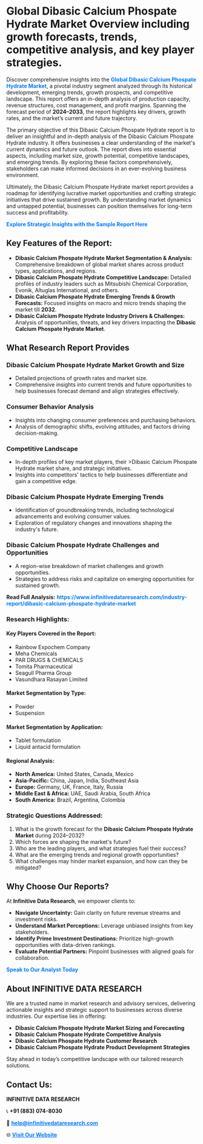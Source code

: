 <h1>Global Dibasic Calcium Phospate Hydrate Market Overview including growth forecasts, trends, competitive analysis, and key player strategies.</h1>
<p>
Discover comprehensive insights into the 
<a href="https://www.infinitivedataresearch.com/industry-report/dibasic-calcium-phospate-hydrate-market" rel="dofollow" style="color: #007BFF; text-decoration: none;"><strong>Global Dibasic Calcium Phospate Hydrate Market</strong></a>, a pivotal industry segment analyzed through its historical development, emerging trends, growth prospects, and competitive landscape. This report offers an in-depth analysis of production capacity, revenue structures, cost management, and profit margins. Spanning the forecast period of <strong>2024–2033</strong>, the report highlights key drivers, growth rates, and the market’s current and future trajectory.
</p>
<p>
The primary objective of this Dibasic Calcium Phospate Hydrate report is to deliver an insightful and in-depth analysis of the Dibasic Calcium Phospate Hydrate industry. It offers businesses a clear understanding of the market's current dynamics and future outlook. The report dives into essential aspects, including market size, growth potential, competitive landscapes, and emerging trends. By exploring these factors comprehensively, stakeholders can make informed decisions in an ever-evolving business environment.
</p>
<p>
Ultimately, the Dibasic Calcium Phospate Hydrate market report provides a roadmap for identifying lucrative market opportunities and crafting strategic initiatives that drive sustained growth. By understanding market dynamics and untapped potential, businesses can position themselves for long-term success and profitability.
</p>
<p>
<a href="https://www.infinitivedataresearch.com/request-sample/reportId=105786" style="color: #007BFF; text-decoration: none;"><strong>Explore Strategic Insights with the Sample Report Here</strong></a>
</p>

<h2>Key Features of the Report:</h2>
<ul>
<li><strong>Dibasic Calcium Phospate Hydrate Market Segmentation & Analysis:</strong> Comprehensive breakdown of global market shares across product types, applications, and regions.</li>
<li><strong>Dibasic Calcium Phospate Hydrate Competitive Landscape:</strong> Detailed profiles of industry leaders such as Mitsubishi Chemical Corporation, Evonik, Altuglas International, and others.</li>
<li><strong>Dibasic Calcium Phospate Hydrate Emerging Trends & Growth Forecasts:</strong> Focused insights on macro and micro trends shaping the market till <strong>2032</strong>.</li>
<li><strong>Dibasic Calcium Phospate Hydrate Industry Drivers & Challenges:</strong> Analysis of opportunities, threats, and key drivers impacting the <strong>Dibasic Calcium Phospate Hydrate Market</strong>.</li>
</ul>

<h2>What Research Report Provides</h2>
<h3>Dibasic Calcium Phospate Hydrate Market Growth and Size</h3>
<ul>
<li>Detailed projections of growth rates and market size.</li>
<li>Comprehensive insights into current trends and future opportunities to help businesses forecast demand and align strategies effectively.</li>
</ul>

<h3>Consumer Behavior Analysis</h3>
<ul>
<li>Insights into changing consumer preferences and purchasing behaviors.</li>
<li>Analysis of demographic shifts, evolving attitudes, and factors driving decision-making.</li>
</ul>

<h3>Competitive Landscape</h3>
<ul>
<li>In-depth profiles of key market players, their >Dibasic Calcium Phospate Hydrate market share, and strategic initiatives.</li>
<li>Insights into competitors' tactics to help businesses differentiate and gain a competitive edge.</li>
</ul>

<h3>Dibasic Calcium Phospate Hydrate Emerging Trends</h3>
<ul>
<li>Identification of groundbreaking trends, including technological advancements and evolving consumer values.</li>
<li>Exploration of regulatory changes and innovations shaping the industry's future.</li>
</ul>

<h3>Dibasic Calcium Phospate Hydrate Challenges and Opportunities</h3>
<ul>
<li>A region-wise breakdown of market challenges and growth opportunities.</li>
<li>Strategies to address risks and capitalize on emerging opportunities for sustained growth.</li>
</ul>
<p><strong>Read Full Analysis:</strong> <a href="https://www.infinitivedataresearch.com/industry-report/dibasic-calcium-phospate-hydrate-market" rel="dofollow" style="color: #007BFF; text-decoration: none;"><strong>https://www.infinitivedataresearch.com/industry-report/dibasic-calcium-phospate-hydrate-market</strong></a></p>
<h3>Research Highlights:</h3>
<h4>Key Players Covered in the Report:</h4>
<ul><li>Rainbow Expochem Company</li><li>Meha Chemicals</li><li>PAR DRUGS &amp; CHEMICALS</li><li>Tomita Pharmaceutical</li><li>Seagull Pharma Group</li><li>Vasundhara Rasayan Limited</li></ul>
<h4>Market Segmentation by Type:</h4>
<ul><li>Powder</li><li>Suspension</li></ul>
<h4>Market Segmentation by Application:</h4>
<ul><li>Tablet formulation</li><li>Liquid antacid formulation</li></ul>

<h4>Regional Analysis:</h4>
<ul>
<li><strong>North America:</strong> United States, Canada, Mexico</li>
<li><strong>Asia-Pacific:</strong> China, Japan, India, Southeast Asia</li>
<li><strong>Europe:</strong> Germany, UK, France, Italy, Russia</li>
<li><strong>Middle East & Africa:</strong> UAE, Saudi Arabia, South Africa</li>
<li><strong>South America:</strong> Brazil, Argentina, Colombia</li>
</ul>

<h3>Strategic Questions Addressed:</h3>
<ol>
<li>What is the growth forecast for the <strong>Dibasic Calcium Phospate Hydrate Market</strong> during 2024–2032?</li>
<li>Which forces are shaping the market's future?</li>
<li>Who are the leading players, and what strategies fuel their success?</li>
<li>What are the emerging trends and regional growth opportunities?</li>
<li>What challenges may hinder market expansion, and how can they be mitigated?</li>
</ol>

<h2>Why Choose Our Reports?</h2>
<p>At <strong>Infinitive Data Research</strong>, we empower clients to:</p>
<ul>
<li><strong>Navigate Uncertainty:</strong> Gain clarity on future revenue streams and investment risks.</li>
<li><strong>Understand Market Perceptions:</strong> Leverage unbiased insights from key stakeholders.</li>
<li><strong>Identify Prime Investment Destinations:</strong> Prioritize high-growth opportunities with data-driven rankings.</li>
<li><strong>Evaluate Potential Partners:</strong> Pinpoint businesses with aligned goals for collaboration.</li>
</ul>
<p><a href="https://www.infinitivedataresearch.com/industry-report/dibasic-calcium-phospate-hydrate-market" rel="dofollow" style="color: #007BFF; text-decoration: none;"><strong>Speak to Our Analyst Today</strong></a></p>

<h2>About INFINITIVE DATA RESEARCH</h2>
<p>We are a trusted name in market research and advisory services, delivering actionable insights and strategic support to businesses across diverse industries. Our expertise lies in offering:</p>
<ul>
<li><strong>Dibasic Calcium Phospate Hydrate Market Sizing and Forecasting</strong></li>
<li><strong>Dibasic Calcium Phospate Hydrate Competitive Analysis</strong></li>
<li><strong>Dibasic Calcium Phospate Hydrate Customer Research</strong></li>
<li><strong>Dibasic Calcium Phospate Hydrate Product Development Strategies</strong></li>
</ul>
<p>Stay ahead in today’s competitive landscape with our tailored research solutions.</p>

<h2>Contact Us:</h2>
<p><strong>INFINITIVE DATA RESEARCH</strong></p>
<p>📞 <strong>+91 (883) 074-8030</strong></p>
<p>📧 <strong><a href="mailto:help@infinitivedataresearch.com" style="color: #007BFF;">help@infinitivedataresearch.com</a></strong></p>
<p>🌐 <strong><a href="https://www.infinitivedataresearch.com" rel="dofollow" style="color: #007BFF;">Visit Our Website</a></strong></p>